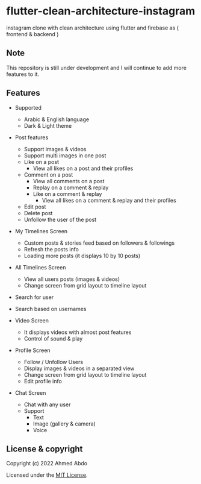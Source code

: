 # flutter-clean-architecture-instagram

instagram clone with clean architecture using flutter and firebase as ( frontend & backend )

## Note 

This repository is still under development and I will continue to add more features to it.

## Features

* Supported
  * Arabic & English language
  * Dark & Light theme 

* Post features
  * Support images & videos 
  * Support multi images in one post
  * Like on a post 
    * View all likes on a post and their profiles
  * Comment on a post 
    * View all comments on a post
    * Replay on a comment & replay 
    * Like on a comment & replay
      * View all likes on a comment & replay and their profiles
  * Edit post
  * Delete post
  * Unfollow the user of the post

* My Timelines Screen
  * Custom posts & stories feed based on followers & followings
  * Refresh the posts info
  * Loading more posts (it displays 10 by 10 posts)

* All Timelines Screen
  * View all users posts (images & videos)
  * Change screen from grid layout to timeline layout

  
* Search for user 
 * Search based on usernames

* Video Screen 
  * It displays videos with almost post features
  * Control of sound & play
  
* Profile Screen
  * Follow / Unfollow Users
  * Display images & videos in a separated view
  * Change screen from grid layout to timeline layout
  * Edit profile info
  
* Chat Screen
  * Chat with any user
  * Support
    * Text
    * Image (gallery & camera)
    * Voice

## License & copyright

Copyright (c) 2022 Ahmed Abdo

Licensed under the [MIT License](LICENSE).
